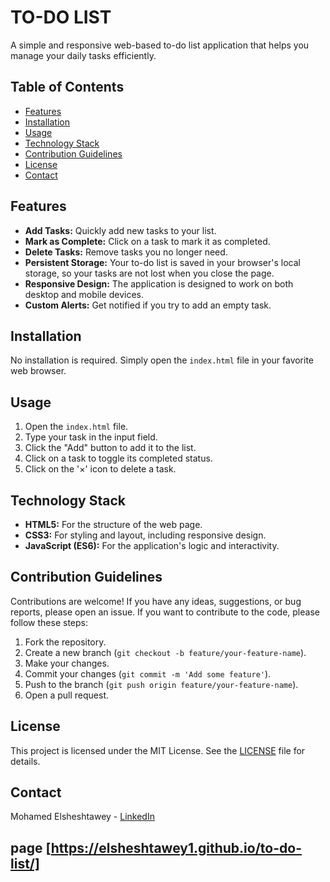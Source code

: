 # TO-DO LIST

A simple and responsive web-based to-do list application that helps you manage your daily tasks efficiently.

## Table of Contents

- [Features](#features)
- [Installation](#installation)
- [Usage](#usage)
- [Technology Stack](#technology-stack)
- [Contribution Guidelines](#contribution-guidelines)
- [License](#license)
- [Contact](#contact)

## Features

- **Add Tasks:** Quickly add new tasks to your list.
- **Mark as Complete:** Click on a task to mark it as completed.
- **Delete Tasks:** Remove tasks you no longer need.
- **Persistent Storage:** Your to-do list is saved in your browser's local storage, so your tasks are not lost when you close the page.
- **Responsive Design:** The application is designed to work on both desktop and mobile devices.
- **Custom Alerts:** Get notified if you try to add an empty task.

## Installation

No installation is required. Simply open the `index.html` file in your favorite web browser.

## Usage

1.  Open the `index.html` file.
2.  Type your task in the input field.
3.  Click the "Add" button to add it to the list.
4.  Click on a task to toggle its completed status.
5.  Click on the '×' icon to delete a task.

## Technology Stack

- **HTML5:** For the structure of the web page.
- **CSS3:** For styling and layout, including responsive design.
- **JavaScript (ES6):** For the application's logic and interactivity.

## Contribution Guidelines

Contributions are welcome! If you have any ideas, suggestions, or bug reports, please open an issue. If you want to contribute to the code, please follow these steps:

1.  Fork the repository.
2.  Create a new branch (`git checkout -b feature/your-feature-name`).
3.  Make your changes.
4.  Commit your changes (`git commit -m 'Add some feature'`).
5.  Push to the branch (`git push origin feature/your-feature-name`).
6.  Open a pull request.

## License

This project is licensed under the MIT License. See the [LICENSE](LICENSE) file for details.

## Contact

Mohamed Elsheshtawey - [LinkedIn](https://www.linkedin.com/in/mohamed-elsheshtawey/)
## page  [https://elsheshtawey1.github.io/to-do-list/]
